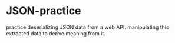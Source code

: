 # JSON-practice
 practice deserializing JSON data from a web API.
 manipulating this extracted data to derive meaning from it.
